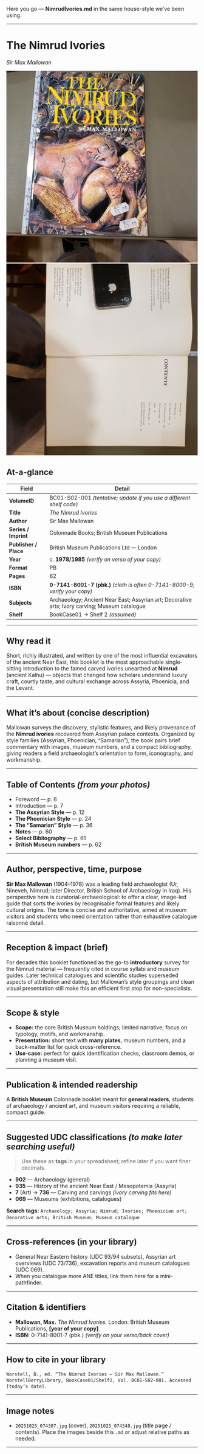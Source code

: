Here you go — **NimrudIvories.md** in the same house-style we’ve been using.

---

# The Nimrud Ivories

*Sir Max Mallowan*

![Cover — The Nimrud Ivories](20251025_074307.jpg)
![Title page / contents](20251025_074348.jpg)

## At-a-glance

| Field                 | Detail                                                                                         |
| --------------------- | ---------------------------------------------------------------------------------------------- |
| **VolumeID**          | BC01-S02-001 *(tentative; update if you use a different shelf code)*                           |
| **Title**             | *The Nimrud Ivories*                                                                           |
| **Author**            | Sir Max Mallowan                                                                               |
| **Series / Imprint**  | Colonnade Books; British Museum Publications                                                   |
| **Publisher / Place** | British Museum Publications Ltd — London                                                       |
| **Year**              | c. **1978/1985** *(verify on verso of your copy)*                                              |
| **Format**            | PB                                                                                             |
| **Pages**             | 62                                                                                             |
| **ISBN**              | **0-7141-8001-7 (pbk.)** *(cloth is often 0-7141-8000-9; verify your copy)*                    |
| **Subjects**          | Archaeology; Ancient Near East; Assyrian art; Decorative arts; Ivory carving; Museum catalogue |
| **Shelf**             | BookCase01 → Shelf 2 *(assumed)*                                                               |

---

## Why read it

Short, richly illustrated, and written by one of the most influential excavators of the ancient Near East, this booklet is the most approachable single-sitting introduction to the famed carved ivories unearthed at **Nimrud** (ancient Kalhu) — objects that changed how scholars understand luxury craft, courtly taste, and cultural exchange across Assyria, Phoenicia, and the Levant.

---

## What it’s about (concise description)

Mallowan surveys the discovery, stylistic features, and likely provenance of the **Nimrud ivories** recovered from Assyrian palace contexts. Organized by style families (Assyrian, Phoenician, “Samarian”), the book pairs brief commentary with images, museum numbers, and a compact bibliography, giving readers a field archaeologist’s orientation to form, iconography, and workmanship.

---

## Table of Contents *(from your photos)*

* Foreword — p. 6
* Introduction — p. 7
* **The Assyrian Style** — p. 12
* **The Phoenician Style** — p. 24
* **The “Samarian” Style** — p. 36
* **Notes** — p. 60
* **Select Bibliography** — p. 61
* **British Museum numbers** — p. 62

---

## Author, perspective, time, purpose

**Sir Max Mallowan** (1904–1978) was a leading field archaeologist (Ur, Nineveh, Nimrud; later Director, British School of Archaeology in Iraq). His perspective here is curatorial-archaeological: to offer a clear, image-led guide that sorts the ivories by recognisable formal features and likely cultural origins. The tone is concise and authoritative, aimed at museum visitors and students who need orientation rather than exhaustive catalogue raisonné detail.

---

## Reception & impact (brief)

For decades this booklet functioned as the go-to **introductory** survey for the Nimrud material — frequently cited in course syllabi and museum guides. Later technical catalogues and scientific studies superseded aspects of attribution and dating, but Mallowan’s style groupings and clean visual presentation still make this an efficient first stop for non-specialists.

---

## Scope & style

* **Scope:** the core British Museum holdings; limited narrative; focus on typology, motifs, and workmanship.
* **Presentation:** short text with **many plates**, museum numbers, and a back-matter list for quick cross-reference.
* **Use-case:** perfect for quick identification checks, classroom demos, or planning a museum visit.

---

## Publication & intended readership

A **British Museum** Colonnade booklet meant for **general readers**, students of archaeology / ancient art, and museum visitors requiring a reliable, compact guide.

---

## Suggested UDC classifications *(to make later searching useful)*

> Use these as **tags** in your spreadsheet; refine later if you want finer decimals.

* **902** — Archaeology (general)
* **935** — History of the ancient Near East / Mesopotamia (Assyria)
* **7** (Art) → **736** — Carving and carvings *(ivory carving fits here)*
* **069** — Museums (exhibitions, catalogues)

**Search tags:** `Archaeology; Assyria; Nimrud; Ivories; Phoenician art; Decorative arts; British Museum; Museum catalogue`

---

## Cross-references (in your library)

* General Near Eastern history (UDC 93/94 subsets), Assyrian art overviews (UDC 73/736), excavation reports and museum catalogues (UDC 069).
* When you catalogue more ANE titles, link them here for a mini-pathfinder.

---

## Citation & identifiers

* **Mallowan, Max.** *The Nimrud Ivories.* London: British Museum Publications, **[year of your copy]**.
* **ISBN:** 0-7141-8001-7 (pbk.) *(verify on your verso/back cover)*

---

## How to cite in your library

```
Worstell, B., ed. “The Nimrud Ivories — Sir Max Mallowan.” WorstellBerryLibrary, BookCase01/Shelf2, Vol. BC01-S02-001. Accessed [today’s date].
```

---

## Image notes

* `20251025_074307.jpg` (cover), `20251025_074348.jpg` (title page / contents).
  Place the images beside this `.md` or adjust relative paths as needed.

---

